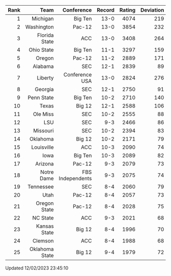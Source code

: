 | Rank  | Team                 | Conference           | Record   | Rating | Deviation |
| ---:  | ---:                 | ---:                 | ---:     | ---:   | ---:      |
| 1     | Michigan             | Big Ten              | 13-0     | 4074   | 219       |
| 2     | Washington           | Pac-12               | 13-0     | 3854   | 232       |
| 3     | Florida State        | ACC                  | 13-0     | 3408   | 264       |
| 4     | Ohio State           | Big Ten              | 11-1     | 3297   | 159       |
| 5     | Oregon               | Pac-12               | 11-2     | 2889   | 171       |
| 6     | Alabama              | SEC                  | 12-1     | 2839   | 89        |
| 7     | Liberty              | Conference USA       | 13-0     | 2824   | 276       |
| 8     | Georgia              | SEC                  | 12-1     | 2750   | 91        |
| 9     | Penn State           | Big Ten              | 10-2     | 2710   | 140       |
| 10    | Texas                | Big 12               | 12-1     | 2588   | 106       |
| 11    | Ole Miss             | SEC                  | 10-2     | 2555   | 88        |
| 12    | LSU                  | SEC                  | 9-3      | 2466   | 86        |
| 13    | Missouri             | SEC                  | 10-2     | 2394   | 83        |
| 14    | Oklahoma             | Big 12               | 10-2     | 2171   | 79        |
| 15    | Louisville           | ACC                  | 10-3     | 2090   | 74        |
| 16    | Iowa                 | Big Ten              | 10-3     | 2089   | 82        |
| 17    | Arizona              | Pac-12               | 9-3      | 2079   | 73        |
| 18    | Notre Dame           | FBS Independents     | 9-3      | 2075   | 74        |
| 19    | Tennessee            | SEC                  | 8-4      | 2060   | 79        |
| 20    | Utah                 | Pac-12               | 8-4      | 2057   | 73        |
| 21    | Oregon State         | Pac-12               | 8-4      | 2028   | 75        |
| 22    | NC State             | ACC                  | 9-3      | 2021   | 68        |
| 23    | Kansas State         | Big 12               | 8-4      | 1996   | 70        |
| 24    | Clemson              | ACC                  | 8-4      | 1988   | 68        |
| 25    | Oklahoma State       | Big 12               | 9-4      | 1979   | 72        |

Updated 12/02/2023 23:45:10
